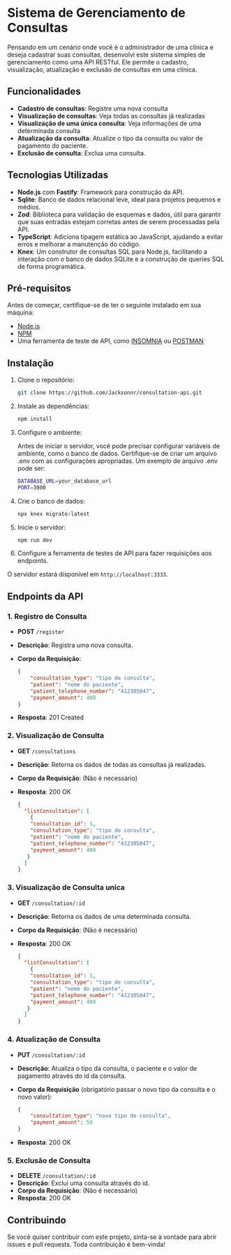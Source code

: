 # Sistema de Gerenciamento de Consultas

Pensando em um cenário onde você é o administrador de uma clínica e deseja cadastrar suas consultas, desenvolvi este sistema simples de gerenciamento como uma API RESTful. Ele permite o cadastro, visualização, atualização e exclusão de consultas em uma clínica.

## Funcionalidades

- **Cadastro de consultas**: Registre uma nova consulta 
- **Visualização de consultas**: Veja todas as consultas já realizadas
- **Visualização de uma única consulta**: Veja informações de uma determinada consulta 
- **Atualização da consulta**: Atualize o tipo da consulta ou valor de pagamento do paciente.
- **Exclusão de consulta**: Exclua uma consulta.

## Tecnologias Utilizadas

- **Node.js** com **Fastify**: Framework para construção da API.
- **Sqlite**: Banco de dados relacional leve, ideal para projetos pequenos e médios.
- **Zod**: Biblioteca para validação de esquemas e dados, útil para garantir que suas entradas estejam corretas antes de serem processadas pela API.
- **TypeScript**: Adiciona tipagem estática ao JavaScript, ajudando a evitar erros e melhorar a manutenção do código.
- **Knex**: Um construtor de consultas SQL para Node.js, facilitando a interação com o banco de dados SQLite e a construção de queries SQL de forma programática.


## Pré-requisitos

Antes de começar, certifique-se de ter o seguinte instalado em sua máquina:

- [Node.js](https://nodejs.org/)
- [NPM](https://www.npmjs.com/) 
- Uma ferramenta de teste de API, como [INSOMNIA](https://insomnia.rest/) ou [POSTMAN](https://www.postman.com/)


## Instalação

1. Clone o repositório:

    ```bash
    git clone https://github.com/Jacksonnr/consultation-api.git
    ```

2. Instale as dependências:

    ```bash
    npm install
    ```

3. Configure o ambiente:

    Antes de iniciar o servidor, você pode precisar configurar variáveis de ambiente, como o banco de dados. Certifique-se de criar um arquivo .env com as configurações apropriadas. Um exemplo de arquivo .env pode ser:

    ```bash
    DATABASE_URL=your_database_url
    PORT=3000
    ```

4. Crie o banco de dados:

    ```bash
    npx knex migrate:latest
    ```

5. Inicie o servidor:

    ```bash
    npm run dev
    ```

6. Configure a ferramenta de testes de API para fazer requisições aos endpoints.



O servidor estará disponível em `http://localhost:3333`.

## Endpoints da API

### 1. Registro de Consulta

- **POST** `/register`
- **Descrição**: Registra uma nova consulta.
- **Corpo da Requisição**:

    ```json
    {
        "consultation_type": "tipo de consulta",
        "patient": "nome do paciente",
        "patient_telephone_number": "412305847",
        "payment_amount": 400
    }
    ```

- **Resposta**: 201 Created


### 2. Visualização de Consulta

- **GET** `/consultations`
- **Descrição**: Retorna os dados de todas as consultas já realizadas.
- **Corpo da Requisição**: (Não é necessário)
- **Resposta**: 200 OK

    ```json
    {
      "listConsultation": [
        {
        "consultation_id": 1,
        "consultation_type": "tipo de consulta",
        "patient": "nome do paciente",
        "patient_telephone_number": "412305847",
        "payment_amount": 400
       }
      ]
    }
    ```


### 3. Visualização de Consulta unica

- **GET** `/consultation/:id`
- **Descrição**: Retorna os dados de uma determinada consulta.
- **Corpo da Requisição**: (Não é necessário)
- **Resposta**: 200 OK

    ```json
    {
      "listConsultation": [
        {
        "consultation_id": 1,
        "consultation_type": "tipo de consulta",
        "patient": "nome do paciente",
        "patient_telephone_number": "412305847",
        "payment_amount": 400
       }
      ]
    }
    ```

### 4. Atualização de Consulta

- **PUT** `/consultation/:id`
- **Descrição**: Atualiza o tipo da consulta, o paciente e o valor de pagamento através do id da consulta.
- **Corpo da Requisição** (obrigatório passar o novo tipo da consulta e o novo valor):

    ```json
    {
        "consultation_type": "novo tipo de consulta",
        "payment_amount": 50
    }
    ```

- **Resposta**: 200 OK

### 5. Exclusão de Consulta

- **DELETE** `/consultation/:id`
- **Descrição**: Exclui uma consulta através do id.
- **Corpo da Requisição**: (Não é necessário)
- **Resposta**: 200 OK

## Contribuindo

Se você quiser contribuir com este projeto, sinta-se à vontade para abrir issues e pull requests. Toda contribuição é bem-vinda!

